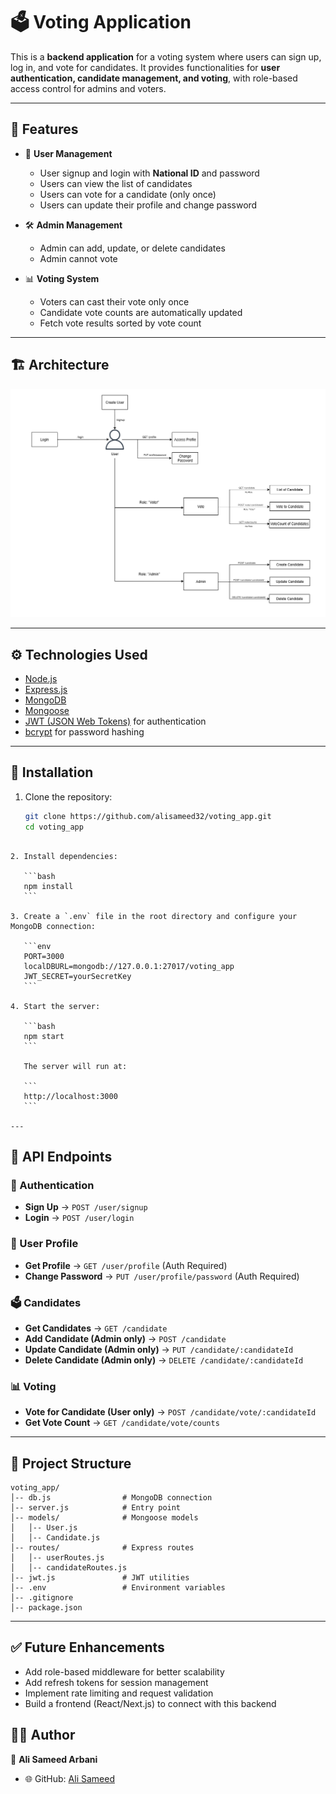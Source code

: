 
# 🗳️ Voting Application  

This is a **backend application** for a voting system where users can sign up, log in, and vote for candidates. It provides functionalities for **user authentication, candidate management, and voting**, with role-based access control for admins and voters.  

---

## 📌 Features  

- 👤 **User Management**
  - User signup and login with **National ID** and password  
  - Users can view the list of candidates  
  - Users can vote for a candidate (only once)  
  - Users can update their profile and change password  

- 🛠️ **Admin Management**  
  - Admin can add, update, or delete candidates  
  - Admin cannot vote  

- 📊 **Voting System**  
  - Voters can cast their vote only once  
  - Candidate vote counts are automatically updated  
  - Fetch vote results sorted by vote count  

---

## 🏗️ Architecture  




![Architecture Diagram](./app_design/architecture.png)



---

## ⚙️ Technologies Used  

- [Node.js](https://nodejs.org/)  
- [Express.js](https://expressjs.com/)  
- [MongoDB](https://www.mongodb.com/)  
- [Mongoose](https://mongoosejs.com/)  
- [JWT (JSON Web Tokens)](https://jwt.io/) for authentication  
- [bcrypt](https://www.npmjs.com/package/bcrypt) for password hashing  

---

## 🚀 Installation  

1. Clone the repository:  

   ```bash
   git clone https://github.com/alisameed32/voting_app.git
   cd voting_app
````

2. Install dependencies:

   ```bash
   npm install
   ```

3. Create a `.env` file in the root directory and configure your MongoDB connection:

   ```env
   PORT=3000
   localDBURL=mongodb://127.0.0.1:27017/voting_app
   JWT_SECRET=yourSecretKey
   ```

4. Start the server:

   ```bash
   npm start
   ```

   The server will run at:

   ```
   http://localhost:3000
   ```

---

````

## 📡 API Endpoints

### 🔐 Authentication

* **Sign Up** → `POST /user/signup`
* **Login** → `POST /user/login`

### 👤 User Profile

* **Get Profile** → `GET /user/profile` (Auth Required)
* **Change Password** → `PUT /user/profile/password` (Auth Required)

### 🗳️ Candidates

* **Get Candidates** → `GET /candidate`
* **Add Candidate (Admin only)** → `POST /candidate`
* **Update Candidate (Admin only)** → `PUT /candidate/:candidateId`
* **Delete Candidate (Admin only)** → `DELETE /candidate/:candidateId`

### 📊 Voting

* **Vote for Candidate (User only)** → `POST /candidate/vote/:candidateId`
* **Get Vote Count** → `GET /candidate/vote/counts`

---

## 📂 Project Structure

```
voting_app/
│-- db.js                # MongoDB connection
│-- server.js            # Entry point
│-- models/              # Mongoose models
│   │-- User.js
│   │-- Candidate.js
│-- routes/              # Express routes
│   │-- userRoutes.js
│   │-- candidateRoutes.js
│-- jwt.js               # JWT utilities
│-- .env                 # Environment variables
│-- .gitignore
│-- package.json
```

---


## ✅ Future Enhancements

* Add role-based middleware for better scalability
* Add refresh tokens for session management
* Implement rate limiting and request validation
* Build a frontend (React/Next.js) to connect with this backend




## 🧑‍💻 Author

👤 **Ali Sameed Arbani**

* 🌐 GitHub: [Ali Sameed](https://github.com/alisameed32)



